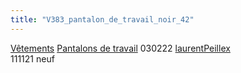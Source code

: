 ```yaml
---
title: "V383_pantalon_de_travail_noir_42"
---
```


[Vêtements](notes/equipements/L_Vetements.md) [Pantalons de travail](notes/equipements/vetements/V_PantalonsDeTravail.md) 030222 [laurentPeillex](notes/utilisateurs/beneficiaires/laurentPeillex.md)\
111121 neuf